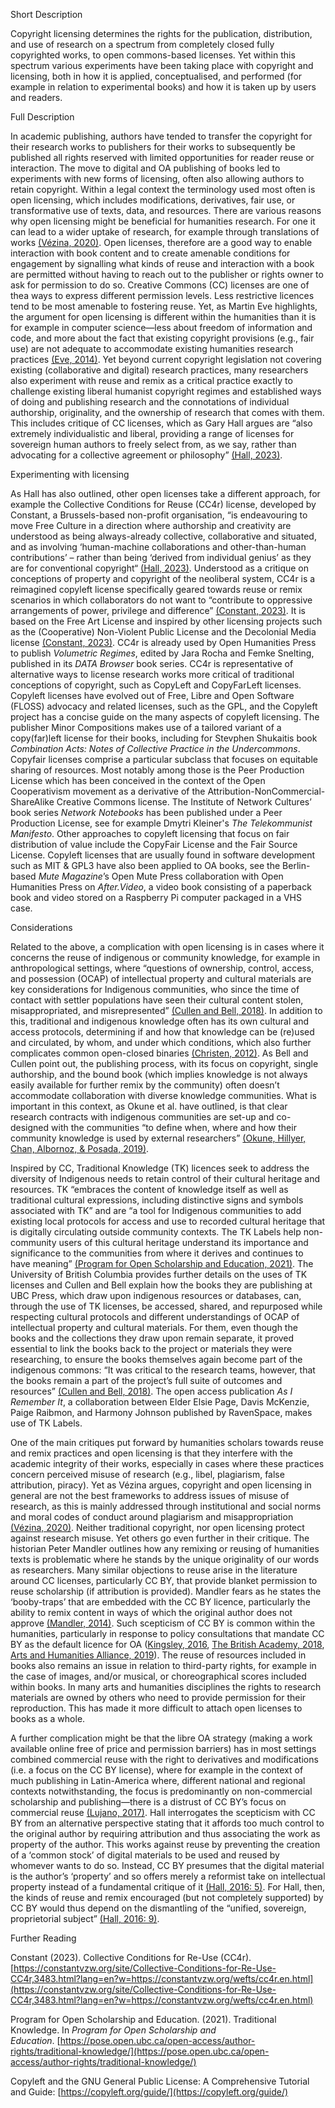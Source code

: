 Short Description

Copyright licensing determines the rights for the publication, distribution, and use of research  on a spectrum from completely closed fully copyrighted works, to open commons-based licenses. Yet within this spectrum various experiments have been taking place with copyright and licensing, both in how it is applied, conceptualised, and performed (for example in relation to experimental books) and how it is taken up by users and readers.

Full Description

In academic publishing, authors have tended to transfer the copyright for their research works to publishers for their works to subsequently be published all rights reserved with limited opportunities for reader reuse or interaction. The move to digital and OA publishing of books led to experiments with new forms of licensing, often also allowing authors to retain copyright. Within a legal context the terminology used most often is open licensing, which includes modifications, derivatives, fair use, or transformative use of texts, data, and resources. There are various reasons why open licensing might be beneficial for humanities research. For one it can lead to a wider uptake of research, for example through translations of works [(Vézina, 2020)](https://creativecommons.org/2020/04/21/academic-publications-under-no-derivatives-licenses-is-misguided/). Open licenses, therefore are a good way to enable interaction with book content and to create amenable conditions for engagement by signalling what kinds of reuse and interaction with a book are permitted without having to reach out to the publisher or rights owner to ask for permission to do so. Creative Commons (CC) licenses are one of thea ways to express different permission levels. Less restrictive licences tend to be most amenable to fostering reuse. Yet, as Martin Eve highlights, the argument for open licensing is different within the humanities than it is for example in computer science—less about freedom of information and code, and more about the fact that existing copyright provisions (e.g., fair use) are not adequate to accommodate existing humanities research practices [(Eve, 2014)](https://doi.org/10.1017/CBO9781316161012). Yet beyond current copyright legislation not covering existing (collaborative and digital) research practices, many researchers also experiment with reuse and remix as a critical practice exactly to challenge existing liberal humanist copyright regimes and established ways of doing and publishing research and the connotations of individual authorship, originality, and the ownership of research that comes with them. This includes critique of CC licenses, which as Gary Hall argues are “also extremely individualistic and liberal, providing a range of licenses for sovereign human authors to freely select from, as we say, rather than advocating for a collective agreement or philosophy” [(Hall, 2023)](https://copim.pubpub.org/pub/combinatorial-books-documentation-copyright-licences-post6).

Experimenting with licensing

As Hall has also outlined, other open licenses take a different approach, for example the Collective Conditions for Reuse (CC4r) license, developed by Constant, a Brussels-based non-profit organisation, “is endeavouring to move Free Culture in a direction where authorship and creativity are understood as being always-already collective, collaborative and situated, and as involving ‘human-machine collaborations and other-than-human contributions’ – rather than being ‘derived from individual genius’ as they are for conventional copyright“ [(Hall, 2023)](https://copim.pubpub.org/pub/combinatorial-books-documentation-copyright-licences-post6). Understood as a critique on conceptions of property and copyright of the neoliberal system, CC4r is a reimagined copyleft license specifically geared towards reuse or remix scenarios in which collaborators do not want to “contribute to oppressive arrangements of power, privilege and difference” [(Constant, 2023)](https://constantvzw.org/site/Collective-Conditions-for-Re-Use-CC4r,3483.html?lang=en?w=https://constantvzw.org/wefts/cc4r.en.html). It is based on the Free Art License and inspired by other licensing projects such as the (Cooperative) Non-Violent Public License and the Decolonial Media license [(Constant, 2023)](https://constantvzw.org/site/Collective-Conditions-for-Re-Use-CC4r,3483.html?lang=en?w=https://constantvzw.org/wefts/cc4r.en.html). CC4r is already used by Open Humanities Press to publish *Volumetric Regimes*, edited by Jara Rocha and Femke Snelting, published in its *DATA Browser* book series. CC4r is representative of alternative ways to license research works more critical of traditional conceptions of copyright, such as CopyLeft and CopyFarLeft licenses. Copyleft licenses have evolved out of Free, Libre and Open Software (FLOSS) advocacy and related licenses, such as the GPL, and the Copyleft project has a concise guide on the many aspects of copyleft licensing. The publisher Minor Compositions makes use of a tailored variant of a copy(far)left license for their books, including for Stevphen Shukaitis book *Combination Acts: Notes of Collective Practice in the Undercommons*. Copyfair licenses comprise a particular subclass that focuses on equitable sharing of resources. Most notably among those is the Peer Production License which has been conceived in the context of the Open Cooperativism movement as a derivative of the Attribution-NonCommercial-ShareAlike Creative Commons license. The Institute of Network Cultures’ book series *Network Notebooks* has been published under a Peer Production License, see for example Dmytri Kleiner's *The Telekommunist Manifesto*. Other approaches to copyleft licensing that focus on fair distribution of value include the CopyFair License and the Fair Source License. Copyleft licenses that are usually found in software development such as MIT & GPL3 have also been applied to OA books, see the Berlin-based *Mute Magazine*’s Open Mute Press collaboration with Open Humanities Press on *After.Video*, a video book consisting of a paperback book and video stored on a Raspberry Pi computer packaged in a VHS case. 

Considerations

Related to the above, a complication with open licensing is in cases where it concerns the reuse of indigenous or community knowledge, for example in anthropological settings, where “questions of ownership, control, access, and possession (OCAP) of intellectual property and cultural materials are key considerations for Indigenous communities, who since the time of contact with settler populations have seen their cultural content stolen, misappropriated, and misrepresented” [(Cullen and Bell, 2018)](https://doi.org/10.3138/jsp.49.2.193). In addition to this, traditional and indigenous knowledge often has its own cultural and access protocols, determining if and how that knowledge can be (re)used and circulated, by whom, and under which conditions, which also further complicates common open-closed binaries [(Christen, 2012)](https://ijoc.org/index.php/ijoc/article/view/1618). As Bell and Cullen point out, the publishing process, with its focus on copyright, single authorship, and the bound book (which implies knowledge is not always easily available for further remix by the community) often doesn’t accommodate collaboration with diverse knowledge communities. What is important in this context, as Okune et al. have outlined, is that clear research contracts with indigenous communities are set-up and co-designed with the communities “to define when, where and how their community knowledge is used by external researchers” [(Okune, Hillyer, Chan, Albornoz, & Posada, 2019)](http://books.openedition.org/oep/9072).

Inspired by CC, Traditional Knowledge (TK) licences seek to address the diversity of Indigenous needs to retain control of their cultural heritage and resources. TK “embraces the content of knowledge itself as well as traditional cultural expressions, including distinctive signs and symbols associated with TK” and are “a tool for Indigenous communities to add existing local protocols for access and use to recorded cultural heritage that is digitally circulating outside community contexts. The TK Labels help non-community users of this cultural heritage understand its importance and significance to the communities from where it derives and continues to have meaning” [(Program for Open Scholarship and Education, 2021)](https://pose.open.ubc.ca/open-access/author-rights/traditional-knowledge/). The University of British Columbia provides further details on the uses of TK licenses and Cullen and Bell explain how the books they are publishing at UBC Press, which draw upon indigenous resources or databases, can, through the use of TK licenses, be accessed, shared, and repurposed while respecting cultural protocols and different understandings of OCAP of intellectual property and cultural materials. For them, even though the books and the collections they draw upon remain separate, it proved essential to link the books back to the project or materials they were researching, to ensure the books themselves again become part of the indigenous commons: “It was critical to the research teams, however, that the books remain a part of the project’s full suite of outcomes and resources” [(Cullen and Bell, 2018)](https://doi.org/10.3138/jsp.49.2.193). The open access publication *As I Remember It*, a collaboration between Elder Elsie Page, Davis McKenzie, Paige Raibmon, and Harmony Johnson published by RavenSpace, makes use of TK Labels.

One of the main critiques put forward by humanities scholars towards reuse and remix practices and open licensing is that they interfere with the academic integrity of their works, especially in cases where these practices concern perceived misuse of research (e.g., libel, plagiarism, false attribution, piracy). Yet as Vézina argues, copyright and open licensing in general are not the best frameworks to address issues of misuse of research, as this is mainly addressed through institutional and social norms and moral codes of conduct around plagiarism and misappropriation [(Vézina, 2020)](https://creativecommons.org/2020/04/21/academic-publications-under-no-derivatives-licenses-is-misguided/). Neither traditional copyright, nor open licensing protect against research misuse. Yet others go even further in their critique. The historian Peter Mandler outlines how any remixing or reusing of humanities texts is problematic where he stands by the unique originality of our words as researchers. Many similar objections to reuse arise in the literature around CC licenses, particularly CC BY, that provide blanket permission to reuse scholarship (if attribution is provided). Mandler fears as he states the ‘booby-traps’ that are embedded with the CC BY licence, particularly the ability to remix content in ways of which the original author does not approve [(Mandler, 2014)](https://doi.org/10.1629/2048-7754.89). Such scepticism of CC BY is common within the humanities, particularly in response to policy consultations that mandate CC BY as the default licence for OA ([Kingsley, 2016]([https://unlockingresearch-blog.lib.cam.ac.uk/?p=555), [The British Academy, 2018](https://www.thebritishacademy.ac.uk/documents/83/British_Academy_paper_on_Open_access_and_monographs-May_2018.pdf), [Arts and Humanities Alliance, 2019](http://artsandhums.org/news-2/plan-s-consultation-response/)). The reuse of resources included in books also remains an issue in relation to third-party rights, for example in the case of images, and/or musical, or choreographical scores included within books. In many arts and humanities disciplines the rights to research materials are owned by others who need to provide permission for their reproduction. This has made it more difficult to attach open licenses to books as a whole.

A further complication might be that the libre OA strategy (making a work available online free of price and permission barriers) has in most settings combined commercial reuse with the right to derivatives and modifications (i.e. a focus on the CC BY license), where for example in the context of much publishing in Latin-America where, different national and regional contexts notwithstanding, the focus is predominantly on non-commercial scholarship and publishing—there is a distrust of CC BY’s focus on commercial reuse [(Lujano, 2017)](https://blog.doaj.org/2017/01/17/challenges-of-the-latin-american-open-access-publishing-model/). Hall interrogates the scepticism with CC BY from an alternative perspective stating that it affords too much control to the original author by requiring attribution and thus associating the work as property of the author. This works against reuse by preventing the creation of a ‘common stock’ of digital materials to be used and reused by whomever wants to do so. Instead, CC BY presumes that the digital material is the author’s ‘property’ and so offers merely a reformist take on intellectual property instead of a fundamental critique of it [(Hall, 2016: 5)](https://mitpress.mit.edu/9780262034401/pirate-philosophy/). For Hall, then, the kinds of reuse and remix encouraged (but not completely supported) by CC BY would thus depend on the dismantling of the “unified, sovereign, proprietorial subject” [(Hall, 2016: 9)](https://mitpress.mit.edu/9780262034401/pirate-philosophy/).  

Further Reading

Constant (2023). Collective Conditions for Re-Use (CC4r). 
[https://constantvzw.org/site/Collective-Conditions-for-Re-Use-CC4r,3483.html?lang=en?w=https://constantvzw.org/wefts/cc4r.en.html](https://constantvzw.org/site/Collective-Conditions-for-Re-Use-CC4r,3483.html?lang=en?w=https://constantvzw.org/wefts/cc4r.en.html)

Program for Open Scholarship and Education. (2021). Traditional Knowledge. In *Program for Open Scholarship and Education*. [https://pose.open.ubc.ca/open-access/author-rights/traditional-knowledge/](https://pose.open.ubc.ca/open-access/author-rights/traditional-knowledge/)

Copyleft and the GNU General Public License: A Comprehensive Tutorial and Guide: [https://copyleft.org/guide/](https://copyleft.org/guide/)